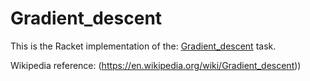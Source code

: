 # Gradient_descent

This is the Racket implementation of the: [Gradient_descent](https://rosettacode.org/wiki/Gradient_descent) task.

Wikipedia reference: (https://en.wikipedia.org/wiki/Gradient_descent))
